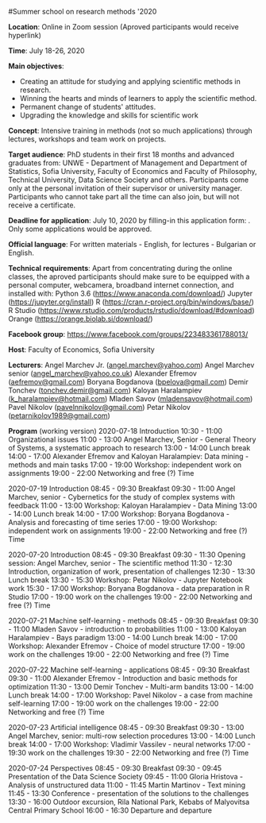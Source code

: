 #Summer school on research methods '2020

**Location**: Online in Zoom session (Aproved participants would receive hyperlink)

**Time**: July 18-26, 2020 

**Main objectives**:
* Creating an attitude for studying and applying scientific methods in research.
* Winning the hearts and minds of learners to apply the scientific method.
* Permanent change of students' attitudes.
* Upgrading the knowledge and skills for scientific work

**Concept**: Intensive training in methods (not so much applications) through lectures, workshops and team work on projects. 

**Target audience**: PhD students in their first 18 months and advanced graduates from: UNWE - Department of Management and Department of Statistics, Sofia University, Faculty of Economics and Faculty of Philosophy, Technical University, Data Science Society and others. Participants come only at the personal invitation of their supervisor or university manager. Participants who cannot take part all the time can also join, but will not receive a certificate.

**Deadline for application**: July 10, 2020 by filling-in this application form: . Only some applications would be approved.

**Official language**: For written materials - English, for lectures - Bulgarian or English.

**Technical requirements**: Apart from concentrating during the online classes, the aproved participants should make sure to be equipped with a personal computer, webcamera, broadband internet connection, and installed with:
Python 3.6 (https://www.anaconda.com/download/)
Jupyter (https://jupyter.org/install)
R (https://cran.r-project.org/bin/windows/base/)
R Studio (https://www.rstudio.com/products/rstudio/download/#download)
Orange (https://orange.biolab.si/download/)

**Facebook group**: https://www.facebook.com/groups/223483361788013/

**Host**: Faculty of Economics, Sofia University

**Lecturers**:
Angel Marchev Jr. (angel.marchev@yahoo.com)
Angel Marchev senior (angel_marchev@yahoo.co.uk)
Alexander Efremov (aefremov@gmail.com)
Boryana Bogdanova (bpelova@gmail.com)
Demir Tonchev (tonchev.demir@gmail.com)
Kaloyan Haralampiev (k_haralampiev@hotmail.com)
Mladen Savov (mladensavov@hotmail.com)
Pavel Nikolov (pavelnnikolov@gmail.com)
Petar Nikolov (petarnikolov1989@gmail.com)

**Program**
(working version)
2020-07-18 Introduction 
10:30 - 11:00 Organizational issues
11:00 - 13:00 Angel Marchev, Senior - General Theory of Systems, a systematic approach to research
13:00 - 14:00 Lunch break
14:00 - 17:00 Alexander Efremov and Kaloyan Haralampiev: Data mining - methods and main tasks
17:00 - 19:00 Workshop: independent work on assignments
19:00 - 22:00 Networking and free (?) Time
  
2020-07-19 Introduction
08:45 - 09:30 Breakfast
09:30 - 11:00 Angel Marchev, senior - Cybernetics for the study of complex systems with feedback
11:00 - 13:00 Workshop: Kaloyan Haralampiev - Data Mining
13:00 - 14:00 Lunch break
14:00 - 17:00 Workshop: Boryana Bogdanova - Analysis and forecasting of time series
17:00 - 19:00 Workshop: independent work on assignments
19:00 - 22:00 Networking and free (?) Time

2020-07-20 Introduction
08:45 - 09:30 Breakfast
09:30 - 11:30 Opening session: Angel Marchev, senior - The scientific method
11:30 - 12:30 Introduction, organization of work, presentation of challenges
12:30 - 13:30 Lunch break
13:30 - 15:30 Workshop: Petar Nikolov - Jupyter Notebook work
15:30 - 17:00 Workshop: Boryana Bogdanova - data preparation in R Studio
17:00 - 19:00 work on the challenges
19:00 - 22:00 Networking and free (?) Time

2020-07-21 Machine self-learning - methods
08:45 - 09:30 Breakfast
09:30 - 11:00 Mladen Savov - introduction to probabilities
11:00 - 13:00 Kaloyan Haralampiev - Bays paradigm
13:00 - 14:00 Lunch break
14:00 - 17:00 Workshop: Alexander Efremov - Choice of model structure
17:00 - 19:00 work on the challenges
19:00 - 22:00 Networking and free (?) Time

2020-07-22 Machine self-learning - applications
08:45 - 09:30 Breakfast
09:30 - 11:00 Alexander Efremov - Introduction and basic methods for optimization
11:30 - 13:00 Demir Tonchev - Multi-arm bandits
13:00 - 14:00 Lunch break
14:00 - 17:00 Workshop: Pavel Nikolov - a case from machine self-learning
17:00 - 19:00 work on the challenges
19:00 - 22:00 Networking and free (?) Time

2020-07-23 Artificial intelligence
08:45 - 09:30 Breakfast
09:30 - 13:00 Angel Marchev, senior: multi-row selection procedures
13:00 - 14:00 Lunch break
14:00 - 17:00 Workshop: Vladimir Vassilev - neural networks
17:00 - 19:30 work on the challenges
19:30 - 22:00 Networking and free (?) Time

2020-07-24 Perspectives
08:45 - 09:30 Breakfast
09:30 - 09:45 Presentation of the Data Science Society
09:45 - 11:00 Gloria Hristova - Analysis of unstructured data
11:00 - 11:45 Martin Martinov - Text mining
11:45 - 13:30 Conference - presentation of the solutions to the challenges
13:30 - 16:00 Outdoor excursion, Rila National Park, Kebabs of Malyovitsa Central Primary School
16:00 - 16:30 Departure and departure
